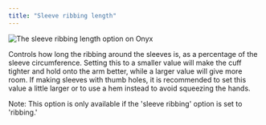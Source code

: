```yaml
---
title: "Sleeve ribbing length"
---
```


![The sleeve ribbing length option on Onyx](sleeveribbinglength.svg)

Controls how long the ribbing around the sleeves is, as a percentage of the sleeve circumference. Setting this to a smaller value will make the cuff tighter and hold onto the arm better, while a larger value will give more room. If making sleeves with thumb holes, it is recommended to set this value a little larger or to use a hem instead to avoid squeezing the hands.

Note: This option is only available if the 'sleeve ribbing' option is set to 'ribbing.'
